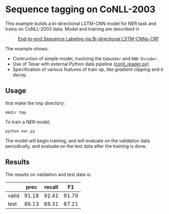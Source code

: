 # Sequence tagging on CoNLL-2003 #

This example builds a bi-directional LSTM-CNN model for NER task and trains on CoNLL-2003 data. Model and training are described in   
>[End-to-end Sequence Labeling via Bi-directional LSTM-CNNs-CRF](http://www.cs.cmu.edu/~xuezhem/publications/P16-1101.pdf)

The example shows:
  * Contruction of simple model, involving the `Embedder` and `RNN Encoder`.
  * Use of Texar with external Python data pipeline ([conll_reader.py](./conll_reader.py)).
  * Specification of various features of train op, like *gradient clipping* and *lr decay*.

## Usage ##

first make the tmp directory:

    mkdir tmp

To train a NER model,

    python ner.py

The model will begin training, and will evaluate on the validation data periodically, and evaluate on the test data after the training is done. 

## Results ##

The results on validation and test data is:

|       |   prec   |  recall  |    F1    |
|-------|----------|----------|----------|
| valid |  91.18   |  92.41   |  91.79   |
| test  |  86.13   |  88.31   |  87.21   |

